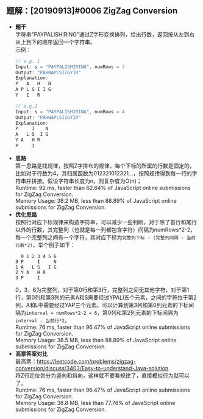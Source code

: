 ## 题解：[20190913]#0006 ZigZag Conversion
- **题干**   
字符串"PAYPALISHIRING"通过Z字形变换排列，给出行数，返回按从左到右从上到下的顺序返回一个字符串。     
示例：   
    ```javascript
    // e.g. 1
    Input: s = "PAYPALISHIRING", numRows = 3
    Output: "PAHNAPLSIIGYIR"
    Explanation:
    P   A   H   N
    A P L S I I G
    Y   I   R

    // e.g.2
    Input: s = "PAYPALISHIRING", numRows = 4
    Output: "PAHNAPLSIIGYIR"
    Explanation:
    P     I    N
    A   L S  I G
    Y A   H R
    P     I 
    ```
- **思路**   
第一思路是找规律，按照Z字排布的规律，每个下标的所属的行数是固定的，比如对于行数为4，其归属函数为012321012321...，按照规律得到每一行的字符串并拼接。假设字符串长度为n，则复杂度为O(n)；       
Runtime: 92 ms, faster than 62.64% of JavaScript online submissions for ZigZag Conversion.   
Memory Usage: 38.2 MB, less than 88.89% of JavaScript online submissions for ZigZag Conversion.   
- **优化思路**   
按照行对应下标规律来构造字符串，可以减少一些判断，对于除了首行和尾行以外的行数，其完整列（也就是每一列都包含字符）间隔为numRows*2-2，每一个完整列之间有一个字符，其对应下标为`完整列下标 - (完整列间隔 - 当前行数*2)`，举个例子如下：   
  ```
    0 1 2 3 4 5 6 
  0 P     I     N
  1 A   L S   I G
  2 Y A   H R
  3 P     I
  ```
  0，3，6为完整列，对于第0行和第3行，完整列之间无其他字符，对于第1行，第0列和第3列的元素A和S需要经过YPALI五个元素，之间的字符位于第2列，A和L中需要经过YAP三个元素。可以计算到第3列和第0列元素的下标间隔为`interval = numRows*2-2 = 6`，第0列和第2列元素的下标间隔为`interval - 当前行*2`。    
  Runtime: 76 ms, faster than 96.47% of JavaScript online submissions for ZigZag Conversion.   
  Memory Usage: 38.5 MB, less than 88.89% of JavaScript online submissions for ZigZag Conversion.    
- **高票答案对比**   
最高票：https://leetcode.com/problems/zigzag-conversion/discuss/3403/Easy-to-understand-Java-solution       
将Z行走位划分为竖向和斜向，这样就不要看规律了，直接模拟行为就可以了。   
Runtime: 76 ms, faster than 96.47% of JavaScript online submissions for ZigZag Conversion.   
Memory Usage: 38.8 MB, less than 77.78% of JavaScript online submissions for ZigZag Conversion.   
